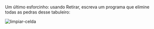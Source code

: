 Um último esforcinho: usando Retirar, escreva um programa que elimine todas as pedras desse tabuleiro: 

![limpiar-celda](https://raw.githubusercontent.com/sagrado-corazon-alcal/mumuki-fundamentos-gobstones-guia-1-primeros-programas/master/images/limpiar-celda.png)